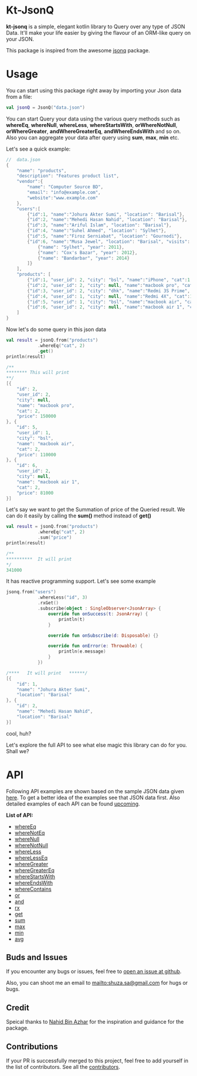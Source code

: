 # Kt-JsonQ

**kt-jsonq** is a simple, elegant kotlin library to Query over any type of JSON Data. It'll make your life easier by giving the flavour of an ORM-like query on your JSON.

This package is inspired from the awesome [jsonq](https://github.com/nahid/jsonq) package.

# Usage
You can start using this package right away by importing your Json data from a file:
```kotlin
val jsonQ = JsonQ("data.json")
```
You can start Query your data using the various query methods such as **whereEq**, **whereNull**, **whereLess**, **whereStartsWith**, **orWhereNotNull**, **orWhereGreater**, **andWhereGreaterEq**, **andWhereEndsWith** and so on. Also you can aggregate your data after query using **sum**, **max**, **min** etc.

Let's see a quick example:

```kotlin
//  data.json
{
	"name": "products",
	"description": "Features product list",
	"vendor":{
		"name": "Computer Source BD",
		"email": "info@example.com",
		"website":"www.example.com"
	},
	"users":[
		{"id":1, "name":"Johura Akter Sumi", "location": "Barisal"},
		{"id":2, "name":"Mehedi Hasan Nahid", "location": "Barisal"},
		{"id":3, "name":"Ariful Islam", "location": "Barisal"},
		{"id":4, "name":"Suhel Ahmed", "location": "Sylhet"},
		{"id":5, "name":"Firoz Serniabat", "location": "Gournodi"},
		{"id":6, "name":"Musa Jewel", "location": "Barisal", "visits": [
			{"name": "Sylhet", "year": 2011},
			{"name": "Cox's Bazar", "year": 2012},
			{"name": "Bandarbar", "year": 2014}
		]}
	],
	"products": [
		{"id":1, "user_id": 2, "city": "bsl", "name":"iPhone", "cat":1, "price": 80000},
		{"id":2, "user_id": 2, "city": null, "name":"macbook pro", "cat": 2, "price": 150000},
		{"id":3, "user_id": 2, "city": "dhk", "name":"Redmi 3S Prime", "cat": 1, "price": 12000},
		{"id":4, "user_id": 1, "city": null, "name":"Redmi 4X", "cat":1, "price": 15000},
		{"id":5, "user_id": 1, "city": "bsl", "name":"macbook air", "cat": 2, "price": 110000},
		{"id":6, "user_id": 2, "city": null, "name":"macbook air 1", "cat": 2, "price": 81000}
	]
}
```
Now let's do some query in this json data
```kotlin
val result = jsonQ.from("products")
            .whereEq("cat", 2)
            .get()
println(result)

/**
******** This will print
**/
[{
	"id": 2,
	"user_id": 2,
	"city": null,
	"name": "macbook pro",
	"cat": 2,
	"price": 150000
}, {
	"id": 5,
	"user_id": 1,
	"city": "bsl",
	"name": "macbook air",
	"cat": 2,
	"price": 110000
}, {
	"id": 6,
	"user_id": 2,
	"city": null,
	"name": "macbook air 1",
	"cat": 2,
	"price": 81000
}]
```
Let's say we want to get the Summation of price of the Queried result. We can do it easily by calling the **sum()** method instead of **get()**
```kotlin
val result = jsonQ.from("products")
            .whereEq("cat", 2)
            .sum("price")
println(result)

/**
**********  It will print
*/
341000
```
It has reactive programming support. Let's see some example
```kotlin
jsonq.from("users")
            .whereLess("id", 3)
            .rxGet()
            .subscribe(object : SingleObserver<JsonArray> {
                override fun onSuccess(t: JsonArray) {
                    println(t)
                }

                override fun onSubscribe(d: Disposable) {}

                override fun onError(e: Throwable) {
                    println(e.message)
                }
            })

/****   It will print   ******/
[{
	"id": 1,
	"name": "Johura Akter Sumi",
	"location": "Barisal"
}, {
	"id": 2,
	"name": "Mehedi Hasan Nahid",
	"location": "Barisal"
}]
```
cool, huh?

Let's explore the full API to see what else magic this library can do for you. Shall we?

# API
Following API examples are shown based on the sample JSON data given [here](https://github.com/shuza/kt-jsonq/blob/master/data.json). To get a better idea of the examples see that JSON data first. Also detailed examples of each API can be found [upcoming]().

**List of API:**
* [whereEq]()
* [whereNotEq]()
* [whereNull]()
* [whereNotNull]()
* [whereLess]()
* [whereLessEq]()
* [whereGreater]()
* [whereGreaterEq]()
* [whereStartsWith]()
* [whereEndsWith]()
* [whereContains]()
* [or]()
* [and]()
* [rx]()
* [get]()
* [sum]()
* [max]()
* [min]()
* [avg]()


## Buds and Issues
If you encounter any bugs or issues, feel free to [open an issue at
github](https://github.com/shuza/kt-jsonq/issues).

Also, you can shoot me an email to
<mailto:shuza.sa@gmail.com> for hugs or bugs.

## Credit

Speical thanks to [Nahid Bin Azhar](https://github.com/nahid) for the inspiration and guidance for the package.

## Contributions

If your PR is successfully merged to this project, feel free to add yourself in the list of contributors.
See all the [contributors](CONTRIBUTORS.md).
